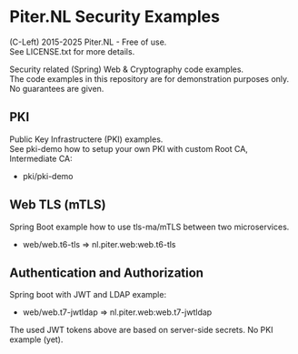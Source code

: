 Piter.NL Security Examples
===

(C-Left) 2015-2025 Piter.NL - Free of use.\
See LICENSE.txt for more details.

Security related (Spring) Web & Cryptography code examples.\
The code examples in this repository are for demonstration purposes only.\
No guarantees are given.


PKI
---

Public Key Infrastructere (PKI) examples.\
See pki-demo how to setup your own PKI with custom Root CA, Intermediate CA:

- pki/pki-demo


Web TLS (mTLS)
---

Spring Boot example how to use tls-ma/mTLS between two microservices.

- web/web.t6-tls => nl.piter.web:web.t6-tls


Authentication and Authorization
---

Spring boot with JWT and LDAP example:

- web/web.t7-jwtldap => nl.piter.web:web.t7-jwtldap

The used JWT tokens above are based on server-side secrets. No PKI example (yet).


